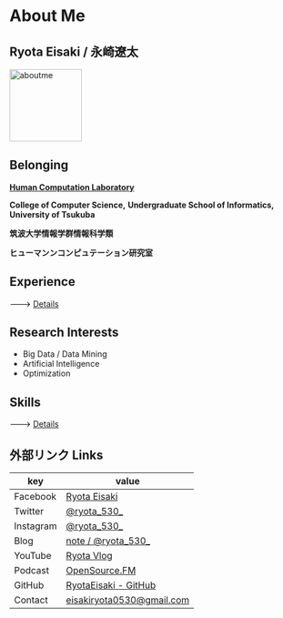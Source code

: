 # About Me

## Ryota Eisaki / 永崎遼太

<img width="127" alt="aboutme" src="https://user-images.githubusercontent.com/39875637/97383894-f75ae600-1911-11eb-852e-b3016eb7349a.jpeg">



## Belonging

[**Human Computation Laboratory**](https://hcomp.cs.tsukuba.ac.jp)

**College of Computer Science,**
**Undergraduate School of Informatics, University of Tsukuba**

**筑波大学情報学群情報科学類**  

**ヒューマンンコンピュテーション研究室**

## Experience
---> [Details](https://github.com/RyotaEisaki/about_me/blob/master/Career.md)

## Research Interests

- Big Data / Data Mining
- Artificial Intelligence 
- Optimization

## Skills

---> [Details](https://github.com/RyotaEisaki/about_me/blob/master/Skills.md)

## 外部リンク Links
|key|value|
|---|---|
|Facebook|[Ryota Eisaki](https://www.facebook.com/ryotaeisaki)|
|Twitter|[@ryota_530_](https://twitter.com/ryota_530_)|
|Instagram|[@ryota_530_](https://instagram.com/ryota_530_)|
|Blog|[note / @ryota_530_](https://note.com/ryota_530_)|
|YouTube|[Ryota Vlog](https://www.youtube.com/channel/UCAbf8-EJUk3bHY8xz-b09TA)|
|Podcast|[OpenSource.FM](https://podcasts.apple.com/jp/podcast/opensource-fm/id1531373259)|
|GitHub|[RyotaEisaki - GitHub](https://github.com/RyotaEisaki)|
|Contact|eisakiryota0530@gmail.com|

